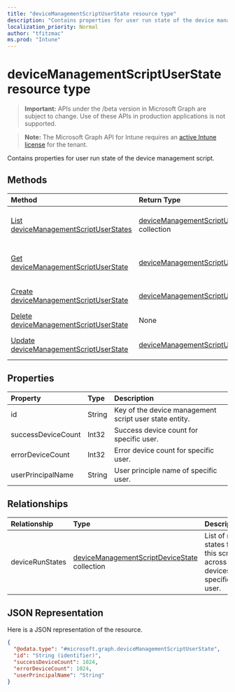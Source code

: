 ```yaml
---
title: "deviceManagementScriptUserState resource type"
description: "Contains properties for user run state of the device management script."
localization_priority: Normal
author: "tfitzmac"
ms.prod: "Intune"
---
```


# deviceManagementScriptUserState resource type

> **Important:** APIs under the /beta version in Microsoft Graph are subject to change. Use of these APIs in production applications is not supported.

> **Note:** The Microsoft Graph API for Intune requires an [active Intune license](https://go.microsoft.com/fwlink/?linkid=839381) for the tenant.

Contains properties for user run state of the device management script.

## Methods
|Method|Return Type|Description|
|:---|:---|:---|
|[List deviceManagementScriptUserStates](../api/intune-devices-devicemanagementscriptuserstate-list.md)|[deviceManagementScriptUserState](../resources/intune-devices-devicemanagementscriptuserstate.md) collection|List properties and relationships of the [deviceManagementScriptUserState](../resources/intune-devices-devicemanagementscriptuserstate.md) objects.|
|[Get deviceManagementScriptUserState](../api/intune-devices-devicemanagementscriptuserstate-get.md)|[deviceManagementScriptUserState](../resources/intune-devices-devicemanagementscriptuserstate.md)|Read properties and relationships of the [deviceManagementScriptUserState](../resources/intune-devices-devicemanagementscriptuserstate.md) object.|
|[Create deviceManagementScriptUserState](../api/intune-devices-devicemanagementscriptuserstate-create.md)|[deviceManagementScriptUserState](../resources/intune-devices-devicemanagementscriptuserstate.md)|Create a new [deviceManagementScriptUserState](../resources/intune-devices-devicemanagementscriptuserstate.md) object.|
|[Delete deviceManagementScriptUserState](../api/intune-devices-devicemanagementscriptuserstate-delete.md)|None|Deletes a [deviceManagementScriptUserState](../resources/intune-devices-devicemanagementscriptuserstate.md).|
|[Update deviceManagementScriptUserState](../api/intune-devices-devicemanagementscriptuserstate-update.md)|[deviceManagementScriptUserState](../resources/intune-devices-devicemanagementscriptuserstate.md)|Update the properties of a [deviceManagementScriptUserState](../resources/intune-devices-devicemanagementscriptuserstate.md) object.|

## Properties
|Property|Type|Description|
|:---|:---|:---|
|id|String|Key of the device management script user state entity.|
|successDeviceCount|Int32|Success device count for specific user.|
|errorDeviceCount|Int32|Error device count for specific user.|
|userPrincipalName|String|User principle name of specific user.|

## Relationships
|Relationship|Type|Description|
|:---|:---|:---|
|deviceRunStates|[deviceManagementScriptDeviceState](../resources/intune-devices-devicemanagementscriptdevicestate.md) collection|List of run states for this script across all devices of specific user.|

## JSON Representation
Here is a JSON representation of the resource.
<!-- {
  "blockType": "resource",
  "keyProperty": "id",
  "@odata.type": "microsoft.graph.deviceManagementScriptUserState"
}
-->
``` json
{
  "@odata.type": "#microsoft.graph.deviceManagementScriptUserState",
  "id": "String (identifier)",
  "successDeviceCount": 1024,
  "errorDeviceCount": 1024,
  "userPrincipalName": "String"
}
```




